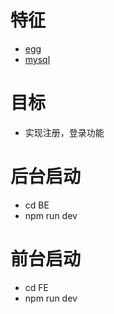 # 特征
* [egg](https://eggjs.org/)
* [mysql](https://eggjs.org/)

# 目标
* 实现注册，登录功能

# 后台启动
* cd BE
* npm run dev

# 前台启动
* cd FE
* npm run dev

